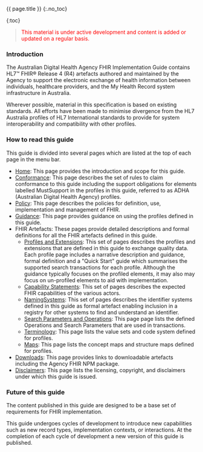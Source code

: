 {{ page.title }}
{:.no_toc}
<!-- TOC  the css styling for this is \pages\assets\css\project.css under 'markdown-toc'-->
{:toc}

> <p style="color:#ff0000;">This material is under active development and content is added or updated on a regular basis.</p>


### Introduction

The Australian Digital Health Agency FHIR Implementation Guide contains HL7™ FHIR® Release 4 (R4) artefacts authored and maintained by the Agency to support the electronic exchange of health information between individuals, healthcare providers, and the My Health Record system infrastructure in Australia. 

Wherever possible, material in this specification is based on existing standards. All efforts have been made to minimise divergence from the HL7 Australia profiles of HL7 International standards to provide for system interoperability and compatibility with other profiles.


<!--## Scope

Release 1.0.0 of this guide is limited to the FHIR conformance artefacts (i.e. [Profiles and Extensions](profiles.html)) that define the data structure of FHIR resources for the following record types: 
- Australian Immunisation Register (AIR) information
- Australian Organ Donor Register (AODR) information
- Pharmaceutical Benefits Scheme (PBS) / Repatriation Pharmaceutical Benefits Scheme (RPBS) claims information
- Medicare Benefits Schedule (MBS) / Department of Veterans' Affairs (DVA) claims information

The FHIR conformance artefacts are published in an Agency FHIR NPM package for use with FHIR and FHIR-aware tools. 

The FHIR package contains the validation form (JSON + SCH) of the conformance artefacts for direct use in validation operations and example resource instances that demonstrate use cases and conformance requirements. This release of the implementation guide is scoped to the content of the Agency FHIR NPM package v1.0.0 and is provided to assist readers and users in understanding the content of that package.  
-->

### How to read this guide

This guide is divided into several pages which are listed at the top of each page in the menu bar.

- [Home](index.html): This page provides the introduction and scope for this guide.
- [Conformance](conformance.html): This page describes the set of rules to claim conformance to this guide including the support obligations for elements labelled MustSupport in the profiles in this guide, referred to as ADHA (Australian Digital Health Agency) profiles.
- [Policy](policy.html): This page describes the policies for definition, use, implementation and management of FHIR.
- [Guidance](guidance.html): This page provides guidance on using the profiles defined in this guide.
- FHIR Artefacts: These pages provide detailed descriptions and formal definitions for all the FHIR artefacts defined in this guide.
  - [Profiles and Extensions](profiles.html): This set of pages describes the profiles and extensions that are defined in this guide to exchange quality data. Each profile page includes a narrative description and guidance, formal definition and a "Quick Start" guide which summarises the supported search transactions for each profile. Although the guidance typically focuses on the profiled elements, it may also may focus on un-profiled elements to aid with implementation.
  - [Capability Statements](capstatements.html): This set of pages describes the expected FHIR capabilities of the various actors.
  - [NamingSystems](namingsys.html): This set of pages describes the identifier systems defined in this guide as formal artefact enabling inclusion in a registry for other systems to find and understand an identifier.
  - [Search Parameters and Operations](searchparams.html): This page page lists the defined Operations and Search Parameters that are used in transactions.
  - [Terminology](terminology.html): This page lists the value sets and code system defined for profiles.
  - [Maps](structuremaps.html): This page lists the concept maps and structure maps defined for profiles.
- [Downloads](downloads.html): This page provides links to downloadable artefacts including the Agency FHIR NPM package.
- [Disclaimers](disclaimers.html): This page lists the licensing, copyright, and disclaimers under which this guide is issued. 


### Future of this guide

The content published in this guide are designed to be a base set of requirements for FHIR implementation. 

This guide undergoes cycles of development to introduce new capabilities such as new record types, implementation contexts, or interactions. At the completion of each cycle of development a new version of this guide is published.
